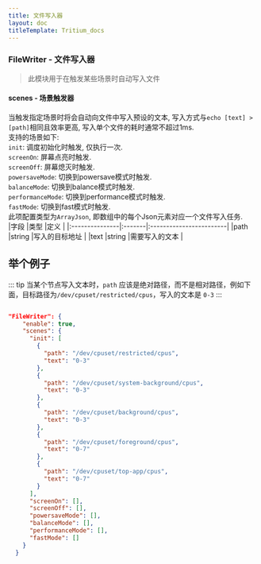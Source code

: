 ```yaml
---
title: 文件写入器
layout: doc
titleTemplate: Tritium_docs
---
```

### FileWriter - 文件写入器
> 此模块用于在触发某些场景时自动写入文件  
#### scenes - 场景触发器
当触发指定场景时将会自动向文件中写入预设的文本, 写入方式与`echo [text] > [path]`相同且效率更高, 写入单个文件的耗时通常不超过1ms.  
支持的场景如下:  
`init`: 调度初始化时触发, 仅执行一次.  
`screenOn`: 屏幕点亮时触发.  
`screenOff`: 屏幕熄灭时触发.  
`powersaveMode`: 切换到powersave模式时触发.  
`balanceMode`: 切换到balance模式时触发.  
`performanceMode`: 切换到performance模式时触发.  
`fastMode`: 切换到fast模式时触发.  
此项配置类型为`ArrayJson`, 即数组中的每个Json元素对应一个文件写入任务.  
|字段            |类型    |定义                      |
|:---------------|:-------|:------------------------|
|path            |string  |写入的目标地址            |
|text            |string  |需要写入的文本     | 

## 举个例子
::: tip
当某个节点写入文本时，`path` 应该是绝对路径，而不是相对路径，例如下面，目标路径为`/dev/cpuset/restricted/cpus`，写入的文本是 `0-3`
:::

```json {7,8}

"FileWriter": {
    "enable": true,
    "scenes": {
      "init": [
        {
          "path": "/dev/cpuset/restricted/cpus",
          "text": "0-3"
        },
        {
          "path": "/dev/cpuset/system-background/cpus",
          "text": "0-3"
        },
        {
          "path": "/dev/cpuset/background/cpus",
          "text": "0-3"
        },
        {
          "path": "/dev/cpuset/foreground/cpus",
          "text": "0-7"
        },
        {
          "path": "/dev/cpuset/top-app/cpus",
          "text": "0-7"
        }
      ],
      "screenOn": [],
      "screenOff": [],
      "powersaveMode": [],
      "balanceMode": [],
      "performanceMode": [],
      "fastMode": []
    }
  }
```